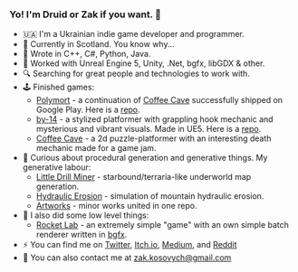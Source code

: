 ### Yo! I'm Druid or Zak if you want. :wave:

- :ukraine: I'm a Ukrainian indie game developer and programmer. 
- :scotland: Currently in Scotland. You know why...
- :scroll: Wrote in C++, C#, Python, Java.
- :toolbox: Worked with Unreal Engine 5, Unity, .Net, bgfx, libGDX & other.
- :mag: Searching for great people and technologies to work with.
- :joystick: Finished games:
  - [Polymort](https://play.google.com/store/apps/details?id=com.ProgrammingDruid.Polymort) - a continuation of [Coffee Cave](https://progdruid.itch.io/coffee-cave) successfully shipped on Google Play. Here is a [repo](https://github.com/progdruid/polymort).
  - [by-14](https://progdruid.itch.io/by-14) - a stylized platformer with grappling hook mechanic and mysterious and vibrant visuals. Made in UE5. Here is a [repo](https://github.com/progdruid/by-14).
  - [Coffee Cave](https://progdruid.itch.io/coffee-cave) - a 2d puzzle-platformer with an interesting death mechanic made for a game jam.
- :art: Curious about procedural generation and generative things. My generative labour:
  - [Little Drill Miner](https://github.com/progdruid/little-drill-miner) - starbound/terraria-like underworld map generation.
  - [Hydraulic Erosion](https://github.com/progdruid/hydraulic-erosion) - simulation of mountain hydraulic erosion.
  - [Artworks](https://github.com/progdruid/artworks) - minor works united in one repo.
- :rocket: I also did some low level things:
  - [Rocket Lab](https://github.com/progdruid/rocket-lab) - an extremely simple "game" with an own simple batch renderer written in [bgfx](https://github.com/bkaradzic/bgfx).
- :zap: You can find me on [Twitter](https://twitter.com/progdruid), [Itch.io](https://progdruid.itch.io/), [Medium](https://progdruid.medium.com/), and [Reddit](https://www.reddit.com/user/ProgrammingDruid/)
- :love_letter: You can also contact me at zak.kosovych@gmail.com
